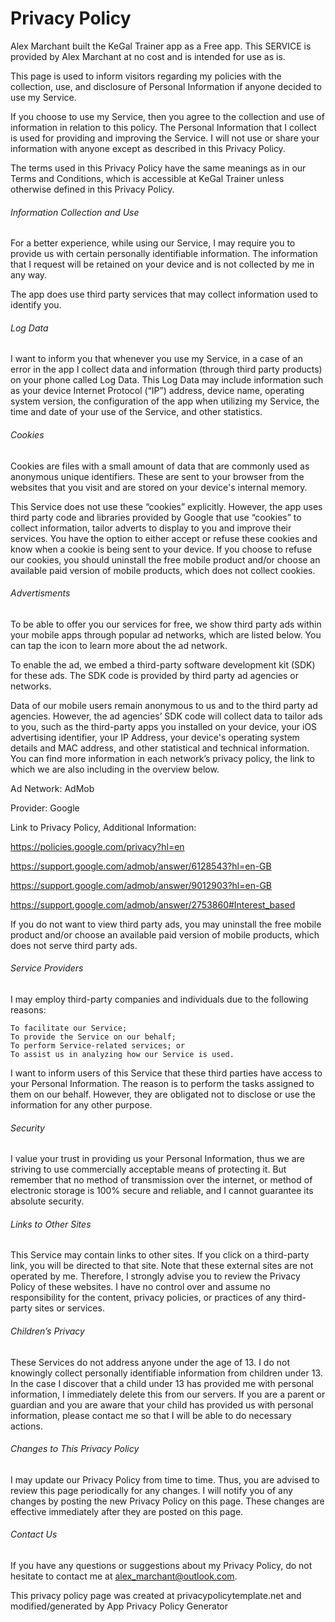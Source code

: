 # Privacy Policy

Alex Marchant built the KeGal Trainer app as a Free app. This SERVICE is provided by Alex Marchant at no cost and is intended for use as is.

This page is used to inform visitors regarding my policies with the collection, use, and disclosure of Personal Information if anyone decided to use my Service.

If you choose to use my Service, then you agree to the collection and use of information in relation to this policy. The Personal Information that I collect is used for providing and improving the Service. I will not use or share your information with anyone except as described in this Privacy Policy.

The terms used in this Privacy Policy have the same meanings as in our Terms and Conditions, which is accessible at KeGal Trainer unless otherwise defined in this Privacy Policy.

###### Information Collection and Use

For a better experience, while using our Service, I may require you to provide us with certain personally identifiable information. The information that I request will be retained on your device and is not collected by me in any way.

The app does use third party services that may collect information used to identify you.

###### Log Data

I want to inform you that whenever you use my Service, in a case of an error in the app I collect data and information (through third party products) on your phone called Log Data. This Log Data may include information such as your device Internet Protocol (“IP”) address, device name, operating system version, the configuration of the app when utilizing my Service, the time and date of your use of the Service, and other statistics.

###### Cookies

Cookies are files with a small amount of data that are commonly used as anonymous unique identifiers. These are sent to your browser from the websites that you visit and are stored on your device's internal memory.

This Service does not use these “cookies” explicitly. However, the app uses third party code and libraries provided by Google that use “cookies” to collect information, tailor adverts to display to you and improve their services. You have the option to either accept or refuse these cookies and know when a cookie is being sent to your device. If you choose to refuse our cookies, you should uninstall the free mobile product and/or choose an available paid version of mobile products, which does not collect cookies.

###### Advertisments

To be able to offer you our services for free, we show third party ads within your mobile apps through popular ad networks, which are listed below. You can tap the icon to learn more about the ad network.

To enable the ad, we embed a third-party software development kit (SDK) for these ads. The SDK code is provided by third party ad agencies or networks.

Data of our mobile users remain anonymous to us and to the third party ad agencies. However, the ad agencies’ SDK code will collect data to tailor ads to you, such as the third-party apps you installed on your device, your iOS advertising identifier, your IP Address, your device's operating system details and MAC address, and other statistical and technical information. You can find more information in each network’s privacy policy, the link to which we are also including in the overview below.

Ad Network:
AdMob	

Provider:
Google

Link to Privacy Policy, Additional Information:

https://policies.google.com/privacy?hl=en

https://support.google.com/admob/answer/6128543?hl=en-GB

https://support.google.com/admob/answer/9012903?hl=en-GB

https://support.google.com/admob/answer/2753860#Interest_based

If you do not want to view third party ads, you may uninstall the free mobile product and/or choose an available paid version of mobile products, which does not serve third party ads.

###### Service Providers

I may employ third-party companies and individuals due to the following reasons:

    To facilitate our Service;
    To provide the Service on our behalf;
    To perform Service-related services; or
    To assist us in analyzing how our Service is used.

I want to inform users of this Service that these third parties have access to your Personal Information. The reason is to perform the tasks assigned to them on our behalf. However, they are obligated not to disclose or use the information for any other purpose.

###### Security

I value your trust in providing us your Personal Information, thus we are striving to use commercially acceptable means of protecting it. But remember that no method of transmission over the internet, or method of electronic storage is 100% secure and reliable, and I cannot guarantee its absolute security.

###### Links to Other Sites

This Service may contain links to other sites. If you click on a third-party link, you will be directed to that site. Note that these external sites are not operated by me. Therefore, I strongly advise you to review the Privacy Policy of these websites. I have no control over and assume no responsibility for the content, privacy policies, or practices of any third-party sites or services.

###### Children’s Privacy

These Services do not address anyone under the age of 13. I do not knowingly collect personally identifiable information from children under 13. In the case I discover that a child under 13 has provided me with personal information, I immediately delete this from our servers. If you are a parent or guardian and you are aware that your child has provided us with personal information, please contact me so that I will be able to do necessary actions.

###### Changes to This Privacy Policy

I may update our Privacy Policy from time to time. Thus, you are advised to review this page periodically for any changes. I will notify you of any changes by posting the new Privacy Policy on this page. These changes are effective immediately after they are posted on this page.

###### Contact Us

If you have any questions or suggestions about my Privacy Policy, do not hesitate to contact me at alex_marchant@outlook.com.

This privacy policy page was created at privacypolicytemplate.net and modified/generated by App Privacy Policy Generator
